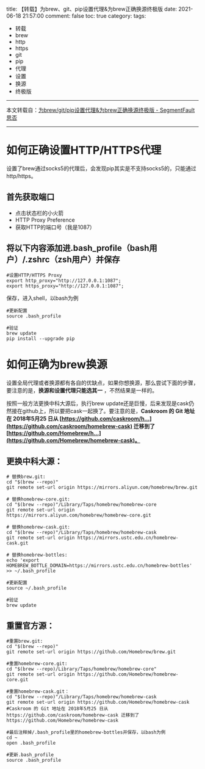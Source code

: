 title: 【转载】为brew、git、pip设置代理&为brew正确换源终极版
date: 2021-06-18 21:57:00
comment: false
toc: true
category:
tags: 
 - 转载
 - brew
 - http
 - https
 - git
 - pip
 - 代理
 - 设置
 - 换源
 - 终极版
---

本文转载自：[为brew/git/pip设置代理&为brew正确换源终极版 - SegmentFault 思否](https://segmentfault.com/a/1190000019758638)

---

# 如何正确设置HTTP/HTTPS代理

设置了brew通过socks5的代理后，会发现pip其实是不支持socks5的，只能通过http/https。


<!-- more -->


## 首先获取端口

* 点击状态栏的小火箭
* HTTP Proxy Preference
* 获取HTTP的端口号（我是1087）

## 将以下内容添加进.bash_profile（bash用户）/.zshrc（zsh用户）并保存

```
#设置HTTP/HTTPS Proxy
export http_proxy="http://127.0.0.1:1087"; 
export https_proxy="http://127.0.0.1:1087";
```

保存，进入shell，以bash为例

```
#更新配置
source .bash_profile

#验证
brew update
pip install --upgrade pip
```

# 如何正确为brew换源

设置全局代理或者换源都有各自的优缺点，如果你想换源，那么尝试下面的步骤，要注意的是，**换源和设置代理只能选其一** ，不然结果是一样的。

按照一般方法更换中科大源后，执行brew update还是巨慢，后来发现是cask仍然接在github上，所以要把cask一起换了。要注意的是，**Caskroom 的 Git 地址在 2018年5月25 日从 [https://github.com/caskroom/h...](https://github.com/caskroom/homebrew-cask) 迁移到了[https://github.com/Homebrew/h...](https://github.com/Homebrew/homebrew-cask)。**

## 更换中科大源：

```
# 替换brew.git:
cd "$(brew --repo)"
git remote set-url origin https://mirrors.aliyun.com/homebrew/brew.git

# 替换homebrew-core.git:
cd "$(brew --repo)"/Library/Taps/homebrew/homebrew-core
git remote set-url origin https://mirrors.aliyun.com/homebrew/homebrew-core.git

# 替换homebrew-cask.git:
cd "$(brew --repo)"/Library/Taps/homebrew/homebrew-cask
git remote set-url origin https://mirrors.ustc.edu.cn/homebrew-cask.git

# 替换homebrew-bottles:
echo 'export HOMEBREW_BOTTLE_DOMAIN=https://mirrors.ustc.edu.cn/homebrew-bottles' >> ~/.bash_profile

#更新配置
source ~/.bash_profile

#验证
brew update
```

## 重置官方源：

```
#重置brew.git:
cd "$(brew --repo)"
git remote set-url origin https://github.com/Homebrew/brew.git

#重置homebrew-core.git:
cd "$(brew --repo)/Library/Taps/homebrew/homebrew-core"
git remote set-url origin https://github.com/Homebrew/homebrew-core.git

#重置homebrew-cask.git：
cd "$(brew --repo)"/Library/Taps/homebrew/homebrew-cask
git remote set-url origin https://github.com/Homebrew/homebrew-cask
#Caskroom 的 Git 地址在 2018年5月25 日从 https://github.com/caskroom/homebrew-cask 迁移到了 https://github.com/Homebrew/homebrew-cask 

#最后注释掉/.bash_profile里的homebrew-bottles并保存，以bash为例
cd ~
open .bash_profile

#更新.bash_profile
source .bash_profile
```
